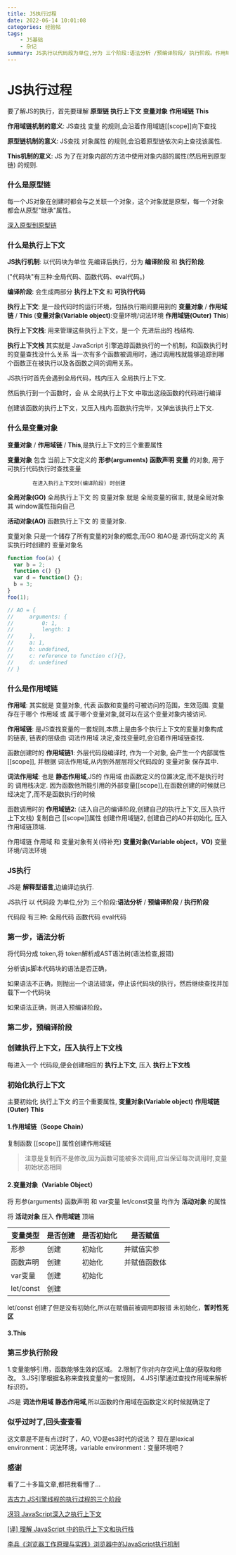 ```yaml
---
title: JS执行过程
date: 2022-06-14 10:01:08
categories: 经验帖
tags:
    - JS基础
    - 杂记
summary: JS执行以代码段为单位,分为 三个阶段:语法分析 /预编译阶段/ 执行阶段。作用域链是JS引擎查找变量的规则，原型链是JS引擎查找对象属性的规则
---
```


# JS执行过程

要了解JS的执行，首先要理解 __原型链__ __执行上下文__ __变量对象__  __作用域链__  __This__

__作用域链机制的意义__: JS查找 变量 的规则,会沿着作用域链[[scope]]向下查找

__原型链机制的意义__: JS查找 对象属性 的规则,会沿着原型链依次向上查找该属性.

__This机制的意义__: JS 为了在对象内部的方法中使用对象内部的属性(然后用到原型链) 的规则.

### 什么是原型链

每一个JS对象在创建时都会与之关联一个对象，这个对象就是原型，每一个对象都会从原型"继承"属性。

[深入原型到原型链](https://luoziyu.cn/2021/02/07/javascript/shen-ru-js-xi-lie/1.cong-yuan-xing-dao-yuan-xing-lian/)

### 什么是执行上下文

__JS执行机制__: 以代码块为单位 先编译后执行，分为 __编译阶段__ 和 __执行阶段__.

("代码块"有三种:全局代码、函数代码、eval代码。)

__编译阶段__: 会生成两部分 __执行上下文__ 和 __可执行代码__

__执行上下文__: 是一段代码时的运行环境，包括执行期间要用到的 __变量对象__ / __作用域链__ / __This__
                (__变量对象(Variable object)__:变量环境/词法环境 __作用域链(Outer)__ __This__)

__执行上下文栈__: 用来管理这些执行上下文，是一个 先进后出的 栈结构.

__执行上下文栈__ 其实就是 JavaScript 引擎追踪函数执行的一个机制，和函数执行时的变量查找没什么关系
    当一次有多个函数被调用时，通过调用栈就能够追踪到哪个函数正在被执行以及各函数之间的调用关系。

JS执行时首先会遇到全局代码，栈内压入 全局执行上下文.

然后执行到一个函数时，会 从 全局执行上下文 中取出这段函数的代码进行编译

创建该函数的执行上下文，又压入栈内.函数执行完毕，又弹出该执行上下文.

### 什么是变量对象

__变量对象__ / __作用域链__ / __This__,是执行上下文的三个重要属性

__变量对象__ 包含 当前上下文定义的 __形参(arguments)__ __函数声明__ __变量__ 的对象, 用于可执行代码执行时查找变量

            在进入执行上下文时(编译阶段) 时创建

__全局对象(GO)__ 全局执行上下文 的 变量对象 就是 全局变量的宿主, 就是全局对象 其 window属性指向自己

__活动对象(AO)__ 函数执行上下文 的 变量对象.

变量对象 只是一个储存了所有变量的对象的概念,而GO 和AO是 源代码定义的 真实执行时创建的 变量对象名

```js
function foo(a) {
  var b = 2;
  function c() {}
  var d = function() {};
  b = 3;
}
foo(1);

// AO = {
//     arguments: {
//         0: 1,
//         length: 1
//     },
//     a: 1,
//     b: undefined,
//     c: reference to function c(){},
//     d: undefined
// }
```

### 什么是作用域链

__作用域__: 其实就是 变量对象, 代表 函数和变量的可被访问的范围，生效范围.
            变量存在于哪个 作用域 或 属于哪个变量对象,就可以在这个变量对象内被访问.

__作用域链__: 是JS查找变量的一套规则,本质上是由多个执行上下文的变量对象构成的链表,
            链表的层级由 词法作用域 决定,查找变量时,会沿着作用域链查找.

函数创建时的 __作用域链1__: 外层代码段编译时, 作为一个对象, 会产生一个内部属性 [[scope]],
            并根据 词法作用域,从内到外层层将父代码段的 变量对象 保存其中.

__词法作用域__: 也是 __静态作用域__,JS的 作用域 由函数定义的位置决定,而不是执行时的 调用栈决定.
        因为函数他所能引用的外部变量[[scope]],在函数创建的时候就已经决定了,而不是函数执行的时候

函数调用时的 __作用域链2__: (进入自己的编译阶段,创建自己的执行上下文,压入执行上下文栈)
        复制自己 [[scope]]属性 创建作用域链2, 创建自己的AO并初始化, 压入作用域链顶端.


作用域链 作用域 和 变量对象有关(待补充)
__变量对象(Variable object，VO)__ 变量环境/词法环境 


### JS执行

JS是 __解释型语言__,边编译边执行.

JS执行 以 代码段 为单位,分为 三个阶段:__语法分析__ / __预编译阶段__ / __执行阶段__

代码段 有三种: 全局代码 函数代码 eval代码

### 第一步，语法分析

将代码分成 token,将 token解析成AST语法树(语法检查,报错)

分析该js脚本代码块的语法是否正确，

如果语法不正确，则抛出一个语法错误，停止该代码块的执行，然后继续查找并加载下一个代码块

如果语法正确，则进入预编译阶段。

### 第二步，预编译阶段

### 创建执行上下文，压入执行上下文栈

每进入一个 代码段,便会创建相应的 __执行上下文__, 压入 __执行上下文栈__

### 初始化执行上下文

主要初始化 执行上下文 的三个重要属性, __变量对象(Variable object)__ __作用域链(Outer)__ __This__

#### 1.作用域链（Scope Chain）

复制函数 [[scope]] 属性创建作用域链

> 注意是复制而不是修改,因为函数可能被多次调用,应当保证每次调用时,变量初始状态相同

#### 2.变量对象（Variable Object）

将 形参(arguments) 函数声明 和 var变量 let/const变量 均作为 __活动对象__ 的属性

将 __活动对象__ 压入 __作用域链__ 顶端

| 变量类型   | 是否创建 | 是否初始化 | 是否赋值   |
| --------- | -------- | --------- | --------- |
| 形参       | 创建     | 初始化    | 并赋值实参 |
| 函数声明   | 创建     | 初始化    | 并赋值函数体|
| var变量    | 创建     | 初始化    |           |
| let/const |  创建    |           |           |

let/const 创建了但是没有初始化,所以在赋值前被调用即报错 未初始化，__暂时性死区__

#### 3.This

### 第三步执行阶段



1.变量能够引用，函数能够生效的区域。
2.限制了你对内存空间上值的获取和修改。
3.JS引擎根据名称来查找变量的一套规则。
4.JS引擎通过查找作用域来解析标识符。

JS是 __词法作用域__ __静态作用域__,所以函数的作用域在函数定义的时候就确定了



### 似乎过时了,回头查查看

这文章是不是有点过时了，AO, VO是es3时代的说法？
现在是lexical environment：词法环境，variable environment：变量环境吧？

### 感谢

看了二十多篇文章,都把我看懵了...

[吉古力 JS引擎线程的执行过程的三个阶段](https://www.jianshu.com/p/0972f9ed4a8c)

[冴羽 JavaScript深入之执行上下文](https://github.com/mqyqingfeng/Blog/issues/8)

[[译] 理解 JavaScript 中的执行上下文和执行栈](https://juejin.cn/post/6844903682283143181)

[李兵《浏览器工作原理与实践》浏览器中的JavaScript执行机制](https://time.geekbang.org/column/article/119046)


